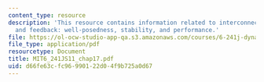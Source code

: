 ```yaml
---
content_type: resource
description: 'This resource contains information related to interconnected systems
  and feedback: well-posedness, stability, and performance.'
file: https://ol-ocw-studio-app-qa.s3.amazonaws.com/courses/6-241j-dynamic-systems-and-control-spring-2011/d66fe63cfc96990122d04f9b725a0d67_MIT6_241JS11_chap17.pdf
file_type: application/pdf
resourcetype: Document
title: MIT6_241JS11_chap17.pdf
uid: d66fe63c-fc96-9901-22d0-4f9b725a0d67
---
```

